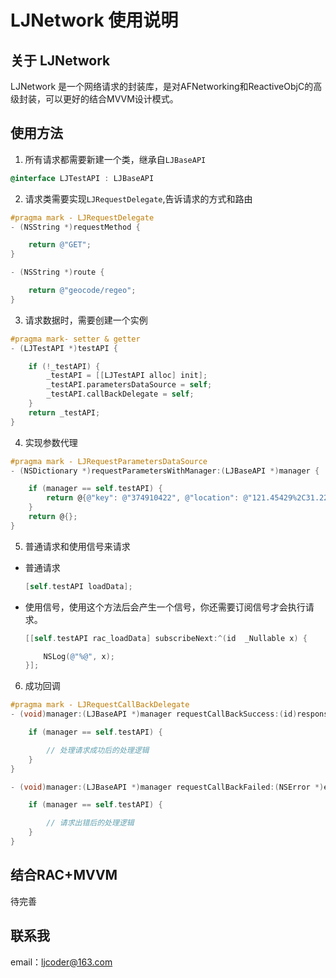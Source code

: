# LJNetwork 使用说明

## 关于 LJNetwork
LJNetwork 是一个网络请求的封装库，是对AFNetworking和ReactiveObjC的高级封装，可以更好的结合MVVM设计模式。

## 使用方法
1. 所有请求都需要新建一个类，继承自`LJBaseAPI`
```objectivec
@interface LJTestAPI : LJBaseAPI
```
2. 请求类需要实现`LJRequestDelegate`,告诉请求的方式和路由

```objectivec
#pragma mark - LJRequestDelegate
- (NSString *)requestMethod {

    return @"GET";
}

- (NSString *)route {

    return @"geocode/regeo";
}
```

3. 请求数据时，需要创建一个实例
```objectivec
#pragma mark- setter & getter
- (LJTestAPI *)testAPI {

    if (!_testAPI) {
        _testAPI = [[LJTestAPI alloc] init];
        _testAPI.parametersDataSource = self;
        _testAPI.callBackDelegate = self;
    }
    return _testAPI;
}
```
4. 实现参数代理
```objectivec
#pragma mark - LJRequestParametersDataSource
- (NSDictionary *)requestParametersWithManager:(LJBaseAPI *)manager {

    if (manager == self.testAPI) {
        return @{@"key": @"374910422", @"location": @"121.45429%2C31.228", @"output": @"json"};
    }
    return @{};
}

```
5. 普通请求和使用信号来请求
- 普通请求
    ```objectivec
    [self.testAPI loadData];
    ```
- 使用信号，使用这个方法后会产生一个信号，你还需要订阅信号才会执行请求。
    ```objectivec
    [[self.testAPI rac_loadData] subscribeNext:^(id  _Nullable x) {

        NSLog(@"%@", x);
    }];
    ```

6. 成功回调
```objectivec
#pragma mark - LJRequestCallBackDelegate
- (void)manager:(LJBaseAPI *)manager requestCallBackSuccess:(id)responseObject {

    if (manager == self.testAPI) {

        // 处理请求成功后的处理逻辑
    }
}

- (void)manager:(LJBaseAPI *)manager requestCallBackFailed:(NSError *)error {

    if (manager == self.testAPI) {

        // 请求出错后的处理逻辑
    }
}
```

## 结合RAC+MVVM
待完善

## 联系我
email：ljcoder@163.com




